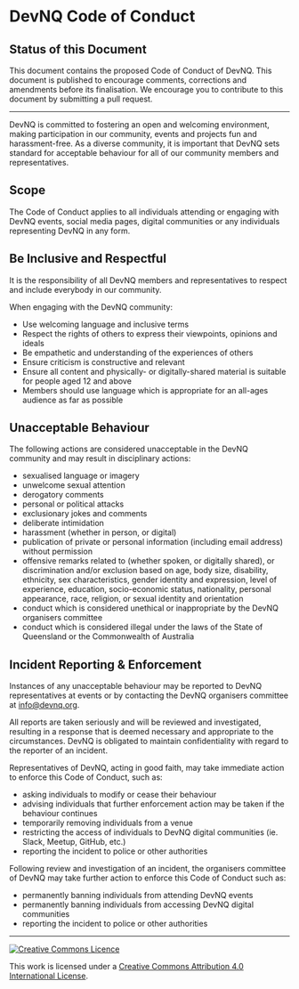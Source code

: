 # DevNQ Code of Conduct

## Status of this Document

This document contains the proposed Code of Conduct of DevNQ. This document is
published to encourage comments, corrections and amendments before its
finalisation. We encourage you to contribute to this document by submitting a
pull request.

----

DevNQ is committed to fostering an open and welcoming environment, making
participation in our community, events and projects fun and harassment-free.
As a diverse community, it is important that DevNQ sets standard for
acceptable behaviour for all of our community members and representatives.

## Scope

The Code of Conduct applies to all individuals attending or engaging with
DevNQ events, social media pages, digital communities or any individuals
representing DevNQ in any form.

## Be Inclusive and Respectful

It is the responsibility of all DevNQ members and representatives to respect
and include everybody in our community.

When engaging with the DevNQ community:

* Use welcoming language and inclusive terms
* Respect the rights of others to express their viewpoints, opinions
  and ideals
* Be empathetic and understanding of the experiences of others
* Ensure criticism is constructive and relevant
* Ensure all content and physically- or digitally-shared material is
  suitable for people aged 12 and above
* Members should use language which is appropriate for an all-ages
  audience as far as possible

## Unacceptable Behaviour

The following actions are considered unacceptable in the DevNQ community and
may result in disciplinary actions:

* sexualised language or imagery
* unwelcome sexual attention
* derogatory comments
* personal or political attacks
* exclusionary jokes and comments
* deliberate intimidation
* harassment (whether in person, or digital)
* publication of private or personal information (including email
  address) without permission
* offensive remarks related to (whether spoken, or digitally shared),
  or discrimination and/or exclusion based on age, body size, disability,
  ethnicity, sex characteristics, gender identity and expression, level of
  experience, education, socio-economic status, nationality, personal
  appearance, race, religion, or sexual identity and orientation
* conduct which is considered unethical or inappropriate by the DevNQ
  organisers committee
* conduct which is considered illegal under the laws of the State of
  Queensland or the Commonwealth of Australia

## Incident Reporting & Enforcement

Instances of any unacceptable behaviour may be reported to DevNQ
representatives at events or by contacting the DevNQ organisers committee at
<info@devnq.org>.

All reports are taken seriously and will be reviewed and investigated,
resulting in a response that is deemed necessary and appropriate to the
circumstances.  DevNQ is obligated to maintain confidentiality with regard to
the reporter of an incident.

Representatives of DevNQ, acting in good faith, may take immediate action to
enforce this Code of Conduct, such as:

* asking individuals to modify or cease their behaviour
* advising individuals that further enforcement action may be taken
  if the behaviour continues
* temporarily removing individuals from a venue
* restricting the access of individuals to DevNQ digital communities
  (ie. Slack, Meetup, GitHub, etc.)
* reporting the incident to police or other authorities

Following review and investigation of an incident, the organisers committee of
DevNQ may take further action to enforce this Code of Conduct such as:

* permanently banning individuals from attending DevNQ events
* permanently banning individuals from accessing DevNQ digital communities
* reporting the incident to police or other authorities

----

[![Creative Commons Licence](https://i.creativecommons.org/l/by/4.0/80x15.png)](http://creativecommons.org/licenses/by/4.0/)

This work is licensed under a [Creative Commons Attribution 4.0 International License](http://creativecommons.org/licenses/by/4.0/).
